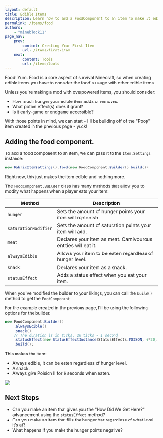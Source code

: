 ```yaml
---
layout: default
title: Edible Items
description: Learn how to add a FoodComponent to an item to make it edible, and configure it.
permalink: /items/food
authors:
    - "mineblock11"
page_nav:
    prev:
        content: Creating Your First Item
        url: /items/first-item
    next:
        content: Tools
        url: /items/tools
---
```


Food! Yum. Food is a core aspect of survival Minecraft, so when creating edible items you have to consider the food's usage with other edible items.

Unless you're making a mod with overpowered items, you should consider:

- How much hunger your edible item adds or removes.
- What potion effect(s) does it grant?
- Is it early-game or endgame accessible?

With those points in mind, we can start - I'll be building off of the "Poop" item created in the previous page - yuck!

## Adding the food component.

To add a food component to an item, we can pass it to the `Item.Settings` instance:

```java
new FabricItemSettings().food(new FoodComponent.Builder().build())
```

Right now, this just makes the item edible and nothing more.

The `FoodComponent.Builder` class has many methods that allow you to modify what happens when a player eats your item:

|Method|Description|
|------|-----------|
|`hunger`|Sets the amount of hunger points your item will replenish.|
|`saturationModifier`|Sets the amount of saturation points your item will add.|
|`meat`|Declares your item as meat. Carnivourous entities will eat it.|
|`alwaysEdible`|Allows your item to be eaten regardless of hunger level.|
|`snack`|Declares your item as a snack.|
|`statusEffect`|Adds a status effect when you eat your item.|

When you've modified the builder to your likings, you can call the `build()` method to get the `FoodComponent`

For the example created in the previous page, I'll be using the following options for the builder:

```java
new FoodComponent.Builder()
    .alwaysEdible()
    .snack()
    // The duration is in ticks, 20 ticks = 1 second
    .statusEffect(new StatusEffectInstance(StatusEffects.POISON, 6*20, 1), 1.0f)
    .build();
```

This makes the item:

- Always edible, it can be eaten regardless of hunger level.
- A snack.
- Always give Poision II for 6 seconds when eaten.

![](/docs/items/food-items/index_0.gif)

## Next Steps

- Can you make an item that gives you the "How Did We Get Here?" advancement using the `statusEffect` method?
- Can you make an item that fills the hunger bar regardless of what level it's at?
- What happens if you make the hunger points negative?
